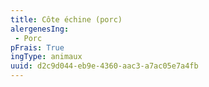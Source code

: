 ```yaml
---
title: Côte échine (porc)
alergenesIng:
 - Porc
pFrais: True
ingType: animaux
uuid: d2c9d044-eb9e-4360-aac3-a7ac05e7a4fb
---
```

